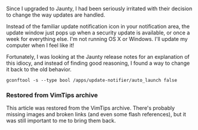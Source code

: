 <!-- :metadata:

title: Ubuntu 9.04 Update Notifications
tags: Linux
publishedAt: 2009-04-29T14:56:41-0700
summary:

Since I upgraded to Jaunty, I had been seriously irritated with their decision
to change the way updates are handled.

-->

<p>Since I upgraded to Jaunty, I had been seriously irritated with their
decision to change the way updates are handled.</p>

<p>Instead of the familiar update notification icon in your notification area,
the update window just pops up when a security update is available, or once a
week for everything else.  I'm not running OS X or Windows.  I'll update my
computer when I feel like it! </p>

<p>Fortunately, I was looking at the Jaunty release notes for an explanation of
this idiocy, and instead of finding good reasoning, I found a way to change it
back to the old behavior.</p>

`gconftool -s --type bool /apps/update-notifier/auto_launch false`

<div class="restored-from-archive">
  <h3>Restored from VimTips archive</h3>
  <p>
  This article was restored from the VimTips archive. There's probably
  missing images and broken links (and even some flash references), but it
  was still important to me to bring them back.
  </p>
</div>
